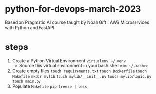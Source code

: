 # python-for-devops-march-2023
Based on Pragmatic AI course taught by Noah Gift : AWS Microservices with Python and FastAPI

# steps

1. Create a Python Virtual Environment `virtualenv ~/.venv`
    * Source this virtual environment in your bash shell `vim ~/.bashrc`
2. Create empty files `touch requirements.txt` `touch Dockerfile` `touch Makefile` `mkdir mylib` `touch mylib/__init__.py` `touch mylib/logic.py` `touch main.py`
3. Populate `Makefile` `pip freeze | less`
